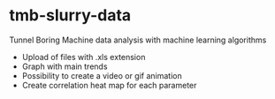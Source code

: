 # tmb-slurry-data
Tunnel Boring Machine data analysis with machine learning algorithms

- Upload of files with .xls extension
- Graph with main trends
- Possibility to create a video or gif animation
- Create correlation heat map for each parameter
